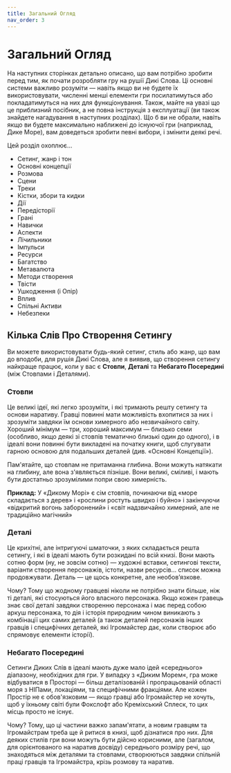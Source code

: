```yaml
---
title: Загальний Огляд
nav_order: 3
---
```


# Загальний Огляд
На наступних сторінках детально описано, що вам потрібно зробити перед тим, як почати розробляти гру на рушії Дикі Слова. Ці основні системи важливо розуміти — навіть якщо ви не будете їх використовувати, численні менші елементи гри посилатимуться або покладатимуться на них для функціонування. Також, майте на увазі що це приблизний посібник, а не повна інструкція з експлуатації (ви також знайдете нагадування в наступних розділах). Що б ви не обрали, навіть якщо ви будете максимально наближені до існуючої гри (наприклад, Дике Море), вам доведеться зробити певні вибори, і змінити деякі речі.

Цей розділ охоплює...
- Сетинг, жанр і тон
- Основні концепції
- Розмова
- Сцени
- Треки
- Кістки, збори та кидки
- Дії
- Передісторії
- Грані
- Навички
- Аспекти
- Лічильники
- Імпульси
- Ресурси
- Багатство
- Метавалюта
- Методи створення
- Твісти
- Ушкодження (і Опір)
- Вплив
- Спільні Активи
- Небезпеки

## Кілька Слів Про Створення Сетингу
Ви можете використовувати будь-який сетинг, стиль або жанр, що вам до вподоби, для рушія Дикі Слова, але я виявив, що створення сетингу найкраще працює, коли у вас є **Стовпи**, **Деталі** та **Небагато Посередині** (між Стовпами і Деталями).

### Стовпи
Це великі ідеї, які легко зрозуміти, і які тримають решту сетингу та основи наративу. Гравці повинні мати можливість вхопитися за них і зрозуміти завдяки їм основи химерного або незвичайного світу. Хороший мінімум — три, хороший максимум — близько семи (особливо, якщо деякі зі стовпів тематично близькі один до одного), і в ідеалі вони повинні бути викладені на початку книги, щоб слугувати гарною основою для подальших деталей (див. «Основні Концепції»).

Пам'ятайте, що стовпам не притаманна глибина. Вони можуть натякати на глибину, але вона з'являється пізніше. Вони великі, сміливі, і мають бути достатньо зрозумілими попри свою химерність.

**Приклад:** У «Дикому Морі» є сім стовпів, починаючи від «море складається з дерев» і «рослини ростуть швидко і буйно» і закінчуючи «відкритий вогонь заборонений» і «світ надзвичайно химерний, але не традиційно магічний»

### Деталі
Це крихітні, але інтригуючі шматочки, з яких складається решта сетингу, і які в ідеалі мають бути розкидані по всій книзі. Вони мають сотню форм (ну, не зовсім сотню) — художні вставки, сетингові тексти, варіанти створення персонажів, істоти, назви ресурсів... список можна продовжувати. Деталь — це щось конкретне, але необов’язкове.

Чому? Тому що жодному гравцеві ніколи не потрібно знати більше, ніж ті деталі, які стосуються його власного персонажа. Якщо кожен гравець знає свої деталі завдяки створенню персонажа і має перед собою аркуш персонажа, то дія і історія природним чином виникають з комбінації цих самих деталей (а також деталей персонажів інших гравців і специфічних деталей, які Ігромайстер дає, коли створює або спрямовує елементи історії).

### Небагато Посередині

Сетинги Диких Слів в ідеалі мають дуже мало ідей «середнього» діапазону, необхідних для гри. У випадку з «Диким Морем«, гра може відбуватися в Просторі — більш деталізованій і пропрацьованій області моря з НІПами, локаціями, та специфічними фракціями. Але кожен Простір не є обов'язковим — якщо гравці або Ігромайстер не хочуть, щоб у їхньому світі були Фокслофт або Креміхський Сплеск, то цих місць просто не існує.

Чому? Тому, що ці частини важко запам'ятати, а новим гравцям та Ігромайстрам треба ще й ритися в книзі, щоб дізнатися про них. Для деяких стилів гри вони можуть бути дійсно корисними, але (загалом, для орієнтованого на наратив досвіду) середнього розміру речі, що знаходяться між деталями та стовпами, створюються завдяки спільній праці гравців та Ігромайстра, крізь розмову та наратив.
